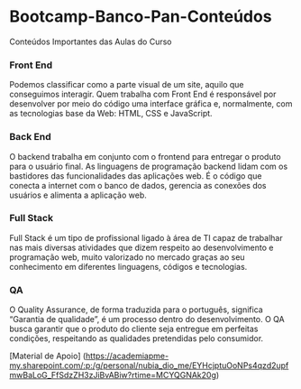 # Bootcamp-Banco-Pan-Conteúdos

Conteúdos Importantes das Aulas do Curso 

### Front End 
  Podemos classificar como a parte visual de um site, aquilo que conseguimos interagir. Quem trabalha com Front End é responsável por desenvolver por meio do código uma interface gráfica e, normalmente, com as tecnologias base da Web: HTML, CSS e JavaScript.

### Back End
  O backend trabalha em conjunto com o frontend para entregar o produto para o usuário final. As linguagens de programação backend lidam com os bastidores das funcionalidades das aplicações web. É o código que conecta a internet com o banco de dados, gerencia as conexões dos usuários e alimenta a aplicação web. 

### Full Stack
  Full Stack é um tipo de profissional ligado à área de TI capaz de trabalhar nas mais diversas atividades que dizem respeito ao desenvolvimento e programação web, muito valorizado no mercado graças ao seu conhecimento em diferentes linguagens, códigos e tecnologias.

### QA
  O Quality Assurance, de forma traduzida para o português, significa “Garantia de qualidade”, é um processo dentro do desenvolvimento. O QA busca garantir que o produto do cliente seja entregue em perfeitas condições, respeitando as qualidades pretendidas pelo consumidor.

[Material de Apoio] (https://academiapme-my.sharepoint.com/:p:/g/personal/nubia_dio_me/EYHcjptuOoNPs4qzd2upfmwBaLoG_FfSdzZH3zJiBvABiw?rtime=MCYQGNAk20g)


